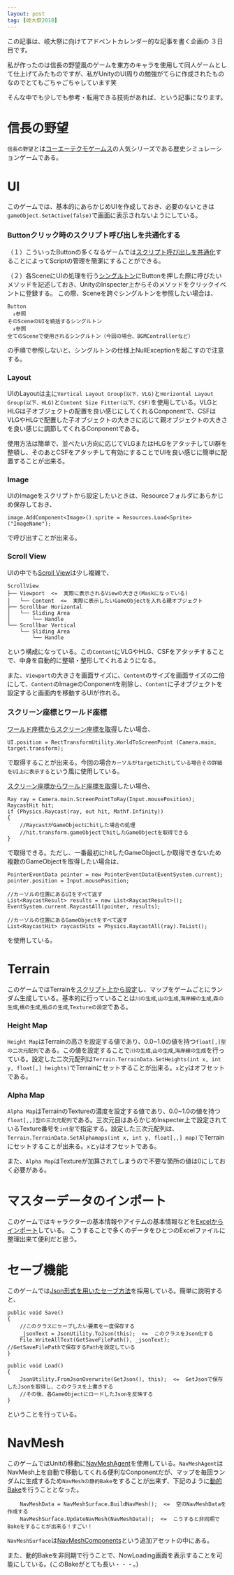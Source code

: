 ```yaml
---
layout: post
tag: [岐大祭2018]
---
```


この記事は、岐大祭に向けてアドベントカレンダー的な記事を書く企画の ３日目です。

私が作ったのは信長の野望風のゲームを東方のキャラを使用して同人ゲームとして仕上げてみたものですが、私がUnityのUI周りの勉強がてらに作成されたものなのでとてもごちゃごちゃしています笑

そんな中でも少しでも参考・転用できる技術があれば、という記事になります。

# 信長の野望
`信長の野望`とは[コーエーテクモゲームス](https://www.gamecity.ne.jp/)の人気シリーズである歴史シミュレーションゲームである。

# UI
このゲームでは、基本的にあらかじめUIを作成しておき、必要のないときは`gameObject.SetActive(false)`で画面に表示されないようにしている。

### Buttonクリック時のスクリプト呼び出しを共通化する
（１）こういったButtonの多くなるゲームでは[スクリプト呼び出しを共通化](https://fantastic-works.com/archives/148)することによってScriptの管理を簡潔にすることができる。

（２）各SceneにUIの処理を行う[シングルトン](http://hiyotama.hatenablog.com/entry/2015/06/26/090000)にButtonを押した際に呼びたいメソッドを記述しておき、UnityのInspecter上からそのメソッドをクリックイベントに登録する。
この際、Sceneを跨ぐシングルトンを参照したい場合は、
```
Button
　↓参照
そのSceneのUIを統括するシングルトン
　↓参照
全てのSceneで使用されるシングルトン（今回の場合、BGMControllerなど）
```
の手順で参照しないと、シングルトンの仕様上NullExceptionを起こすので注意する。

### Layout
UIのLayoutは主に`Vertical Layout Group(以下、VLG)`と`Horizontal Layout Group(以下、HLG)`と`Content Size Fitter(以下、CSF)`を使用している。VLGとHLGは子オブジェクトの配置を良い感じにしてくれるConponentで、CSFはVLGやHLGで配置した子オブジェクトの大きさに応じて親オブジェクトの大きさを良い感じに調節してくれるConponentである。

使用方法は簡単で、並べたい方向に応じてVLGまたはHLGをアタッチしてUI群を整頓し、そのあとCSFをアタッチして有効にすることでUIを良い感じに簡単に配置することが出来る。


### Image
UIのImageをスクリプトから設定したいときは、Resourceフォルダにあらかじめ保存しておき、
```
image.AddComponent<Image>().sprite = Resources.Load<Sprite>("ImageName");
```
で呼び出すことが出来る。

### Scroll View
UIの中でも[Scroll View](http://tsubakit1.hateblo.jp/entry/2014/12/18/040252)は少し複雑で、
```
ScrollView
├── Viewport  <=  実際に表示されるViewの大きさ(Maskになっている)
│   └── Content  <=  実際に表示したいGameObjectを入れる親オブジェクト
├── Scrollbar Horizontal
│   └── Sliding Area
│       └── Handle
└── Scrollbar Vertical
    └── Sliding Area
        └── Handle
```
という構成になっている。この`Content`にVLGやHLG、CSFをアタッチすることで、中身を自動的に整頓・整形してくれるようになる。

また、`Viewport`の大きさを画面サイズに、`Content`のサイズを画面サイズの二倍にして、`Content`のImageのConponentを削除し、`Content`に子オブジェクトを設定すると画面内を移動するUIが作れる。

### スクリーン座標とワールド座標
[ワールド座標からスクリーン座標を取得](http://tsubakit1.hateblo.jp/entry/2016/03/01/020510)したい場合、
```
UI.position = RectTransformUtility.WorldToScreenPoint (Camera.main, target.transform);
```
で取得することが出来る。今回の場合`カーソルがtargetにhitしている場合その詳細をUI上に表示する`という風に使用している。

[スクリーン座標からワールド座標を取得](http://tsubakit1.hateblo.jp/entry/2016/03/01/020510)したい場合、
```
Ray ray = Camera.main.ScreenPointToRay(Input.mousePosition);
RaycastHit hit;
if (Physics.Raycast(ray, out hit, Mathf.Infinity))
{
    //RaycastがGameObjectにhitした場合の処理
    //hit.transform.gameObjectでhitしたGameObjectを取得できる
}
```
で取得できる。ただし、一番最初にhitしたGameObjectしか取得できないため複数のGameObjectを取得したい場合は、
```
PointerEventData pointer = new PointerEventData(EventSystem.current);
pointer.position = Input.mousePosition;
     
//カーソルの位置にあるUIをすべて返す
List<RaycastResult> results = new List<RaycastResult>();
EventSystem.current.RaycastAll(pointer, results);
        
//カーソルの位置にあるGameObjectをすべて返す
List<RaycastHit> raycastHits = Physics.RaycastAll(ray).ToList();
```
を使用している。

# Terrain
このゲームではTerrainを[スクリプト上から設定](http://nirasan.hatenablog.com/entry/2014/08/27/160901)し、マップをゲームごとにランダム生成している。基本的に行っていることは`川の生成`,`山の生成`,`海岸線の生成`,`森の生成`,`橋の生成`,`拠点の生成`,`Textureの設定`である。

### Height Map
`Height Map`はTerrainの高さを設定する値であり、0.0~1.0の値を持つ`float[,]型の二次元配列`である。この値を設定することで`川の生成`,`山の生成`,`海岸線の生成`を行っている。設定した二次元配列は`Terrain.TerrainData.SetHeights(int x, int y, float[,] heights)`でTerrainにセットすることが出来る。`x`と`y`はオフセットである。

### Alpha Map
`Alpha Map`はTerrainのTextureの濃度を設定する値であり、0.0~1.0の値を持つ`float[,,]型の三次元配列`である。三次元目はあらかじめInspecter上で設定されているTexture番号を`int型`で指定する。設定した三次元配列は、`Terrain.TerrainData.SetAlphamaps(int x, int y, float[,,] map)`でTerrainにセットすることが出来る。`x`と`y`はオフセットである。

また、`Alpha Map`はTextureが加算されてしまうので不要な箇所の値は0にしておく必要がある。

# マスターデータのインポート
このゲームではキャラクターの基本情報やアイテムの基本情報などを[Excelからインポート](http://nirasan.hatenablog.com/entry/2014/08/27/160901)している。
こうすることで多くのデータをひとつのExcelファイルに整理出来て便利だと思う。

# セーブ機能
このゲームでは[Json形式を用いたセーブ方法](http://kan-kikuchi.hatenablog.com/entry/Json_SaveData)を採用している。簡単に説明すると、
```
public void Save()
{
    //このクラスにセーブしたい要素を一度保存する
    _jsonText = JsonUtility.ToJson(this);  <=  このクラスをJson化する
    File.WriteAllText(GetSaveFilePath(), _jsonText);  //GetSaveFilePathで保存するPathを設定している
}

public void Load()
{
    JsonUtility.FromJsonOverwrite(GetJson(), this);  <=  GetJsonで保存したJsonを取得し、このクラスを上書きする
    //その後、各GameObjectにロードしたJsonを反映する    
}
```
ということを行っている。

# NavMesh
このゲームではUnitの移動に[NavMeshAgent](http://tsubakit1.hateblo.jp/entry/20120127/1327591104)を使用している。`NavMeshAgent`はNavMesh上を自動で移動してくれる便利なConponentだが、マップを毎回ランダムに生成するため`NavMeshの静的Bake`をすることが出来ず、下記のように[動的Bake](https://gametukurikata.com/navigation/runtimenavigationbake)を行うこととなった。
```
    NavMeshData = NavMeshSurface.BuildNavMesh();  <=  空のNavMeshDataを作成する
    NavMeshSurface.UpdateNavMesh(NavMeshData));  <=  こうすると非同期でBakeをすることが出来る！すごい！
```
`NavMeshSurface`は[NavMeshComponents](https://github.com/Unity-Technologies/NavMeshComponents)という追加アセットの中にある。

また、動的Bakeを非同期で行うことで、NowLoading画面を表示することを可能にしている。(このBakeがとても長い・・・。)
